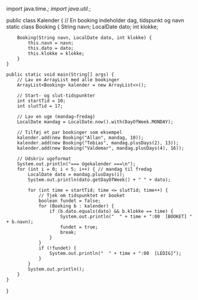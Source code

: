 import java.time.*;
import java.util.*;

public class Kalender {
    // En booking indeholder dag, tidspunkt og navn
    static class Booking {
        String navn;
        LocalDate dato;
        int klokke;

        Booking(String navn, LocalDate dato, int klokke) {
            this.navn = navn;
            this.dato = dato;
            this.klokke = klokke;
        }
    }

    public static void main(String[] args) {
        // Lav en ArrayList med alle bookinger
        ArrayList<Booking> kalender = new ArrayList<>();

        // Start- og slut-tidspunkter
        int startTid = 10;
        int slutTid = 17;

        // Lav en uge (mandag–fredag)
        LocalDate mandag = LocalDate.now().with(DayOfWeek.MONDAY);

        // Tilføj et par bookinger som eksempel
        kalender.add(new Booking("Allan", mandag, 10));
        kalender.add(new Booking("Tobias", mandag.plusDays(2), 13));
        kalender.add(new Booking("Valdemar", mandag.plusDays(4), 16));

        // Udskriv ugeformat
        System.out.println("=== Ugekalender ===\n");
        for (int i = 0; i < 5; i++) { // mandag til fredag
            LocalDate dato = mandag.plusDays(i);
            System.out.println(dato.getDayOfWeek() + " " + dato);

            for (int time = startTid; time <= slutTid; time++) {
                // Tjek om tidspunktet er booket
                boolean fundet = false;
                for (Booking b : kalender) {
                    if (b.dato.equals(dato) && b.klokke == time) {
                        System.out.println("  " + time + ":00  [BOOKET] " + b.navn);
                        fundet = true;
                        break;
                    }
                }
                if (!fundet) {
                    System.out.println("  " + time + ":00  [LEDIG]");
                }
            }
            System.out.println();
        }
    }
}
